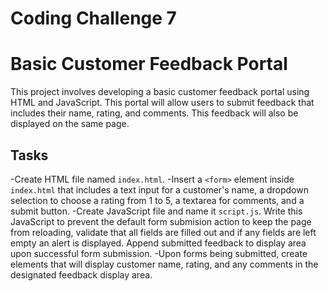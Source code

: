 # Coding Challenge 7

# Basic Customer Feedback Portal

This project involves developing a basic customer feedback portal using HTML and JavaScript. This portal will allow users to submit feedback that includes their name, rating, and comments. This feedback will also be displayed on the same page.

## Tasks
-Create HTML file named `index.html`.
-Insert a `<form>` element inside `index.html` that includes a text input for a customer's name, a dropdown selection to choose a rating from 1 to 5, a textarea for comments, and a submit button.
-Create JavaScript file and name it `script.js`. Write this JavaScript to prevent the default form submision action to keep the page from reloading, validate that all fields are filled out and if any fields are left empty an alert is displayed. Append submitted feedback to display area upon successful form submission.
-Upon forms being submitted, create elements that will display customer name, rating, and any comments in the designated feedback display area.
